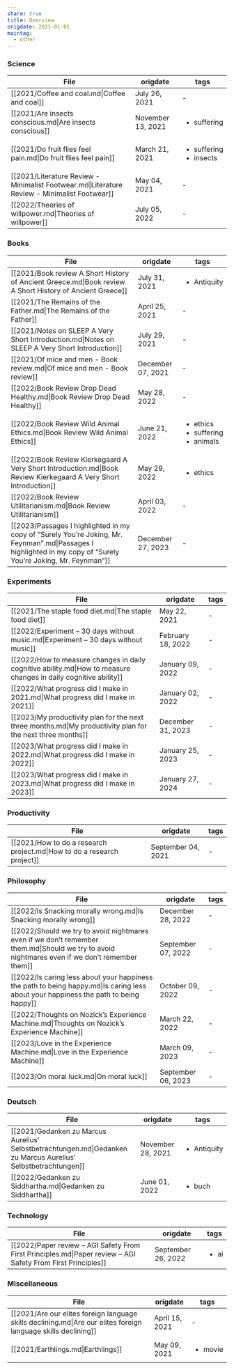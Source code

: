 ```yaml
---
share: true
title: Overview
origdate: 2021-01-01
maintag:
  - other
---
```

### Science

| File                                                                                         | origdate          | tags                                        |
| -------------------------------------------------------------------------------------------- | ----------------- | ------------------------------------------- |
| [[2021/Coffee and coal.md\|Coffee and coal]]                                                 | July 26, 2021     | \-                                          |
| [[2021/Are insects conscious.md\|Are insects conscious]]                                     | November 13, 2021 | <ul><li>suffering</li></ul>                 |
| [[2021/Do fruit flies feel pain.md\|Do fruit flies feel pain]]                               | March 21, 2021    | <ul><li>suffering</li><li>insects</li></ul> |
| [[2021/Literature Review - Minimalist Footwear.md\|Literature Review - Minimalist Footwear]] | May 04, 2021      | \-                                          |
| [[2022/Theories of willpower.md\|Theories of willpower]]                                     | July 05, 2022     | \-                                          |


### Books

| File                                                                                                                                                           | origdate          | tags                                                       |
| -------------------------------------------------------------------------------------------------------------------------------------------------------------- | ----------------- | ---------------------------------------------------------- |
| [[2021/Book review A Short History of Ancient Greece.md\|Book review A Short History of Ancient Greece]]                                                       | July 31, 2021     | <ul><li>Antiquity</li></ul>                                |
| [[2021/The Remains of the Father.md\|The Remains of the Father]]                                                                                               | April 25, 2021    | \-                                                         |
| [[2021/Notes on SLEEP A Very Short Introduction.md\|Notes on SLEEP A Very Short Introduction]]                                                                 | July 29, 2021     | \-                                                         |
| [[2021/Of mice and men - Book review.md\|Of mice and men - Book review]]                                                                                       | December 07, 2021 | \-                                                         |
| [[2022/Book Review Drop Dead Healthy.md\|Book Review Drop Dead Healthy]]                                                                                       | May 28, 2022      | \-                                                         |
| [[2022/Book Review Wild Animal Ethics.md\|Book Review Wild Animal Ethics]]                                                                                     | June 21, 2022     | <ul><li>ethics</li><li>suffering</li><li>animals</li></ul> |
| [[2022/Book Review Kierkegaard A Very Short Introduction.md\|Book Review Kierkegaard A Very Short Introduction]]                                               | May 29, 2022      | <ul><li>ethics</li></ul>                                   |
| [[2022/Book Review Utilitarianism.md\|Book Review Utilitarianism]]                                                                                             | April 03, 2022    | \-                                                         |
| [[2023/Passages I highlighted in my copy of “Surely You’re Joking, Mr. Feynman”.md\|Passages I highlighted in my copy of “Surely You’re Joking, Mr. Feynman”]] | December 27, 2023 | \-                                                         |


### Experiments

| File                                                                                                             | origdate          | tags |
| ---------------------------------------------------------------------------------------------------------------- | ----------------- | ---- |
| [[2021/The staple food diet.md\|The staple food diet]]                                                           | May 22, 2021      | \-   |
| [[2022/Experiment – 30 days without music.md\|Experiment – 30 days without music]]                               | February 18, 2022 | \-   |
| [[2022/How to measure changes in daily cognitive ability.md\|How to measure changes in daily cognitive ability]] | January 09, 2022  | \-   |
| [[2022/What progress did I make in 2021.md\|What progress did I make in 2021]]                                   | January 02, 2022  | \-   |
| [[2023/My productivity plan for the next three months.md\|My productivity plan for the next three months]]       | December 31, 2023 | \-   |
| [[2023/What progress did I make in 2022.md\|What progress did I make in 2022]]                                   | January 25, 2023  | \-   |
| [[2023/What progress did I make in 2023.md\|What progress did I make in 2023]]                                   | January 27, 2024  | \-   |


### Productivity

| File                                                                   | origdate           | tags |
| ---------------------------------------------------------------------- | ------------------ | ---- |
| [[2021/How to do a research project.md\|How to do a research project]] | September 04, 2021 | \-   |


### Philosophy

| File                                                                                                                                           | origdate           | tags |
| ---------------------------------------------------------------------------------------------------------------------------------------------- | ------------------ | ---- |
| [[2022/Is Snacking morally wrong.md\|Is Snacking morally wrong]]                                                                               | December 28, 2022  | \-   |
| [[2022/Should we try to avoid nightmares even if we don’t remember them.md\|Should we try to avoid nightmares even if we don’t remember them]] | September 07, 2022 | \-   |
| [[2022/Is caring less about your happiness the path to being happy.md\|Is caring less about your happiness the path to being happy]]           | October 09, 2022   | \-   |
| [[2022/Thoughts on Nozick’s Experience Machine.md\|Thoughts on Nozick’s Experience Machine]]                                                   | March 22, 2022     | \-   |
| [[2023/Love in the Experience Machine.md\|Love in the Experience Machine]]                                                                     | March 09, 2023     | \-   |
| [[2023/On moral luck.md\|On moral luck]]                                                                                                       | September 06, 2023 | \-   |


### Deutsch

| File                                                                                                           | origdate          | tags                        |
| -------------------------------------------------------------------------------------------------------------- | ----------------- | --------------------------- |
| [[2021/Gedanken zu Marcus Aurelius’ Selbstbetrachtungen.md\|Gedanken zu Marcus Aurelius’ Selbstbetrachtungen]] | November 28, 2021 | <ul><li>Antiquity</li></ul> |
| [[2022/Gedanken zu Siddhartha.md\|Gedanken zu Siddhartha]]                                                     | June 01, 2022     | <ul><li>buch</li></ul>      |


### Technology

| File                                                                                                         | origdate           | tags                 |
| ------------------------------------------------------------------------------------------------------------ | ------------------ | -------------------- |
| [[2022/Paper review – AGI Safety From First Principles.md\|Paper review – AGI Safety From First Principles]] | September 26, 2022 | <ul><li>ai</li></ul> |


### Miscellaneous

| File                                                                                                           | origdate       | tags                    |
| -------------------------------------------------------------------------------------------------------------- | -------------- | ----------------------- |
| [[2021/Are our elites foreign language skills declining.md\|Are our elites foreign language skills declining]] | April 15, 2021 | \-                      |
| [[2021/Earthlings.md\|Earthlings]]                                                                             | May 09, 2021   | <ul><li>movie</li></ul> |

